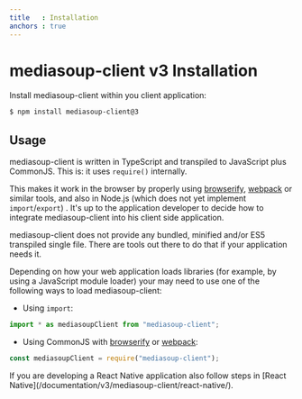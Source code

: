 ```yaml
---
title   : Installation
anchors : true
---
```



# mediasoup-client v3 Installation

Install mediasoup-client within you client application:

```bash
$ npm install mediasoup-client@3
```


## Usage

mediasoup-client is written in TypeScript and transpiled to JavaScript plus CommonJS. This is: it uses `require()` internally.

This makes it work in the browser by properly using [browserify](http://browserify.org), [webpack](https://webpack.js.org) or similar tools, and also in Node.js (which does not yet implement `import`/`export`) . It's up to the application developer to decide how to integrate mediasoup-client into his client side application.

<div markdown="1" class="note">
mediasoup-client does not provide any bundled, minified and/or ES5 transpiled single file. There are tools out there to do that if your application needs it.
</div>

Depending on how your web application loads libraries (for example, by using a JavaScript module loader) your may need to use one of the following ways to load mediasoup-client:

* Using `import`:

```javascript
import * as mediasoupClient from "mediasoup-client";
```

* Using CommonJS with [browserify](http://browserify.org) or [webpack](https://webpack.github.io): 

```javascript
const mediasoupClient = require("mediasoup-client");
```

<div markdown="1" class="note">
If you are developing a React Native application also follow steps in [React Native](/documentation/v3/mediasoup-client/react-native/).
</div>
